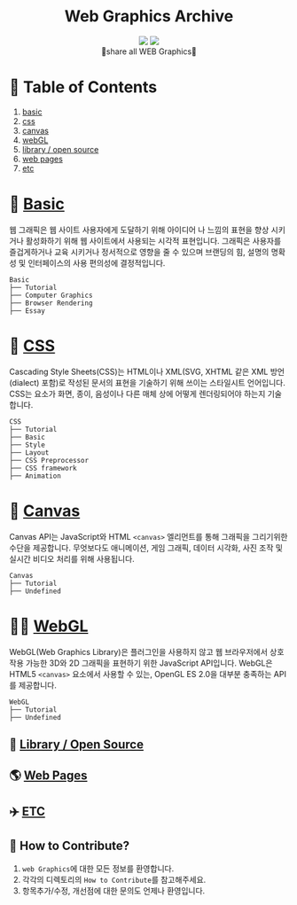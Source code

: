 <div align="center"><h1> Web Graphics Archive</h1><p></p></div>

<div align="center">
    <img src="https://img.shields.io/badge/contributions-welcome-brightgreen.svg?style=flat" />
    <img src="https://img.shields.io/badge/License-MIT-yellow.svg" />
    <div>🎨share all WEB Graphics💄</div>
</div>

# 📄 Table of Contents

1. [basic](https://github.com/taenykim/Web_Graphics_Archive/tree/master/basic)
2. [css](https://github.com/taenykim/Web_Graphics_Archive/tree/master/css)
3. [canvas](https://github.com/taenykim/Web_Graphics_Archive/tree/master/canvas)
4. [webGL](https://github.com/taenykim/Web_Graphics_Archive/tree/master/webGL)
5. [library / open source](https://github.com/taenykim/Web_Graphics_Archive/tree/master/library)
6. [web pages](https://github.com/taenykim/Web_Graphics_Archive/tree/master/webpages)
7. [etc](https://github.com/taenykim/Web_Graphics_Archive/tree/master/etc)

# 📐 [Basic](https://github.com/taenykim/Web_Graphics_Archive/tree/master/basic)

웹 그래픽은 웹 사이트 사용자에게 도달하기 위해 아이디어 나 느낌의 표현을 향상 시키거나 활성화하기 위해 웹 사이트에서 사용되는 시각적 표현입니다. 그래픽은 사용자를 즐겁게하거나 교육 시키거나 정서적으로 영향을 줄 수 있으며 브랜딩의 힘, 설명의 명확성 및 인터페이스의 사용 편의성에 결정적입니다.

```
Basic
├── Tutorial
├── Computer Graphics
├── Browser Rendering
├── Essay
```

# 💄 [CSS](https://github.com/taenykim/Web_Graphics_Archive/tree/master/css)

Cascading Style Sheets(CSS)는 HTML이나 XML(SVG, XHTML 같은 XML 방언(dialect) 포함)로 작성된 문서의 표현을 기술하기 위해 쓰이는 스타일시트 언어입니다. CSS는 요소가 화면, 종이, 음성이나 다른 매체 상에 어떻게 렌더링되어야 하는지 기술합니다.

```
CSS
├── Tutorial
├── Basic
├── Style
├── Layout
├── CSS Preprocessor
├── CSS framework
├── Animation
```

# 🎨 [Canvas](https://github.com/taenykim/Web_Graphics_Archive/tree/master/canvas)

Canvas API는 JavaScript와 HTML `<canvas>` 엘리먼트를 통해 그래픽을 그리기위한 수단을 제공합니다. 무엇보다도 애니메이션, 게임 그래픽, 데이터 시각화, 사진 조작 및 실시간 비디오 처리를 위해 사용됩니다.

```
Canvas
├── Tutorial
├── Undefined
```

# 🤹‍♀️ [WebGL](https://github.com/taenykim/Web_Graphics_Archive/tree/master/webGL)

WebGL(Web Graphics Library)은 플러그인을 사용하지 않고 웹 브라우저에서 상호작용 가능한 3D와 2D 그래픽을 표현하기 위한 JavaScript API입니다. WebGL은 HTML5 `<canvas>` 요소에서 사용할 수 있는, OpenGL ES 2.0을 대부분 충족하는 API를 제공합니다.

```
WebGL
├── Tutorial
├── Undefined
```

## 📕 [Library / Open Source](https://github.com/taenykim/Web_Graphics_Archive/tree/master/library)

## 🌎 [Web Pages](https://github.com/taenykim/Web_Graphics_Archive/tree/master/webpages)

## ✈️ [ETC](https://github.com/taenykim/Web_Graphics_Archive/tree/master/etc)

## 👀 How to Contribute?

1. `web Graphics`에 대한 모든 정보를 환영합니다.
2. 각각의 디렉토리의 `How to Contribute`를 참고해주세요.
3. 항목추가/수정, 개선점에 대한 문의도 언제나 환영입니다.
